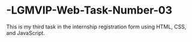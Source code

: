 # -LGMVIP-Web-Task-Number-03
This is my third task in the internship registration form using HTML, CSS, and JavaScript.
